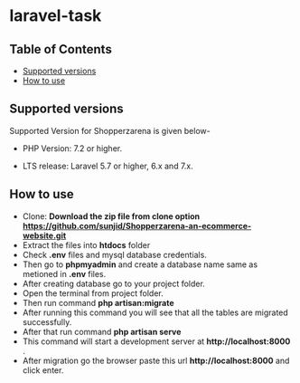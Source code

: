 # laravel-task
 ## Table of Contents  
- [Supported versions](#supported-versions)  
- [How to use](#how-to-use)

## Supported versions

Supported Version for Shopperzarena is given below-
    
- PHP Version: 7.2 or higher. 

- LTS release: Laravel 5.7 or higher, 6.x and 7.x.

## How to use

- Clone: __Download the zip file from clone option https://github.com/sunjid/Shopperzarena-an-ecommerce-website.git__
- Extract the files into __htdocs__ folder
- Check __.env__ files and  mysql database credentials.
- Then go to __phpmyadmin__ and create a database name same as metioned in __.env__ files.
- After creating database go to your project folder.
- Open the terminal from project folder. 
- Then run command __php artisan:migrate__ 
- After running this command you will see that all the tables are migrated successfully.
- After that run command __php artisan serve__
- This command will start a development server at __http://localhost:8000__ .   
- After migration go the browser paste this url __http://localhost:8000__  and click enter.
